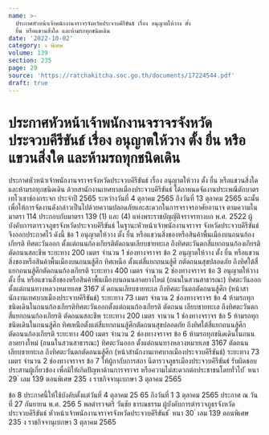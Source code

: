 ```yaml
---
name: >-
  ประกาศหัวหน้าเจ้าพนักงานจราจรจังหวัดประจวบคีรีขันธ์ เรื่อง อนุญาตให้วาง ตั้ง
  ยื่น หรือแขวนสิ่งใด และห้ามรถทุกชนิดเดิน
date: '2022-10-02'
category: ง พิเศษ
volume: 139
section: 235
page: 29
source: 'https://ratchakitcha.soc.go.th/documents/17224544.pdf'
draft: true
---
```


# ประกาศหัวหน้าเจ้าพนักงานจราจรจังหวัดประจวบคีรีขันธ์ เรื่อง อนุญาตให้วาง ตั้ง ยื่น หรือแขวนสิ่งใด และห้ามรถทุกชนิดเดิน

ประกาศหัวหน้าเจ้าพนักงานจราจรจังหวัดประจวบคีรีขันธ์ เรื่อง อนุญาตให้วาง ตั้ง ยื่น หรือแขวนสิ่งใด และห้ามรถทุกชนิดเดิน ด้วยสานักงานเทศบาลเมืองประจวบคีรีขันธ์ ได้กาหนดจัดงานประเพณีตักบาตรเทโวเขาช่องกระจก ประจำปี 2565 ระหว่างวันที่ 4 ตุลาคม 2565 ถึงวันที่ 13 ตุลาคม 2565 ฉะนั้น เพื่อให้การจัดงานดังกล่าวเป็นไปด้วยความปลอดภัยและสะดวกในการจราจรอาศัยอานาจ ตามความในมาตรา 114 ประกอบกับมาตรา 139 (1) และ (4) แห่งพระราชบัญญัติจราจรทางบก พ.ศ. 2522 ผู้บังคับการตารวจภูธรจังหวัดประจวบคีรีขันธ์ ในฐานะหัวหน้าเจ้าพนักงานจราจร จังหวัดประจวบคีรีขันธ์ จึงออกประกาศไว้ ดังนี้ ข้อ 1 อนุญาตให้วาง ตั้ง ยื่น หรือแขวนสิ่งของหรือสินค้าพื้นเมืองบนถนนก้องเกียรติ ทิศตะวันออก ตั้งแต่ถนนก้องเกียรติตัดถนนเลียบชายทะเล ถึงทิศตะวันตกสี่แยกถนนก้องเกียรติ ตัดถนนสละชีพ ระยะทาง 200 เมตร จำนวน 1 ช่องทางจราจร ข้อ 2 อนุญาตให้วาง ตั้ง ยื่น หรือแขวนสิ่งของหรือสินค้าพื้นเมืองบนถนนสู้ศึก ทิศเหนือ ตั้งแต่สี่แยกถนนสู้ศึ กตัดถนนสุขปลอดภัย ถึงทิศใต้สี่แยกถนนสู้ศึกตัดถนนก้องเกียรติ ระยะทาง 400 เมตร จำนวน 2 ช่องทางจราจร ข้อ 3 อนุญาตให้วาง ตั้ง ยื่น หรือแขวนสิ่งของหรือสินค้าพื้นเมืองบนถนนลาดยางใหม่ (ถนนในสวนสาธารณะ) ทิศตะวันออก ตั้งแต่ถนนทางหลวงหมายเลข 3167 ตั ดถนนเลียบชายทะเล ถึงทิศตะวันตกตัดถนนสู้ศึก (หน้าสานักงานเทศบาลเมืองประจวบคีรีขันธ์) ระยะทาง 73 เมตร จำนวน 2 ช่องทางจราจร ข้อ 4 ห้ามรถทุกชนิดเดินในถนนก้องเกียรติทิศตะวันออกตั้งแต่ถนนก้องเกียรติ ตัดถนน เลียบชายทะเล ถึงทิศตะวันตกสี่แยกถนนก้องเกียรติ ตัดถนนสละชีพ ระยะทาง 200 เมตร จานวน 1 ช่องทางจราจร ข้อ 5 ห้ามรถทุกชนิดเดินในถนนสู้ศึก ทิศเหนือตั้งแต่สี่แยกถนนสู้ศึกตัดถนนสุขปลอดภัย ถึงทิศใต้สี่แยกถนนสู้ศึกตัดถนนก้องเกียรติ ระยะทาง 400 เมตร จำนวน 2 ช่องทางจราจร ข้อ 6 ห้ามรถทุกชนิดเดินในถนนลาดยางใหม่ (ถนนในสวนสาธารณะ) ทิศตะวันออก ตั้งแต่ถนนทางหลวงหมายเลข 3167 ตัดถนนเลียบชายทะเล ถึงทิศตะวันตกตัดถนนสู้ศึก (หน้าสำนักงานเทศบาลเมืองประจวบคีรีขันธ์) ระยะทาง 73 เมตร จำนวน 2 ช่องทางจราจร ข้อ 7 ให้ผู้กากับการสถา นีตารวจภูธรเมืองประจวบคีรีขันธ์ รับผิดชอบประสานผู้เกี่ยวข้อง เพื่อมิให้เกิดปัญหาด้านการจราจร หรือความไม่สะดวกต่อประชาชนโดยทั่วไป ้ หนา 29 ่ เลม 139 ตอนพิเศษ 235 ง ราชกิจจานุเบกษา 3 ตุลาคม 2565

ข้อ 8 ประกาศนี้ให้ใช้บังคับตั้งแต่วันที่ 4 ตุลาคม 25 65 ถึงวันที่ 1 3 ตุลาคม 2565 ประกาศ ณ วันที่ 27 กันยายน พ.ศ. 256 5 พลตำรวจตรี วันชัย ธารณธรรม ผู้บังคับการตำรวจภูธรจังหวัดประจวบคีรีขันธ์ หัวหน้าเจ้าพนักงานจราจรจังหวัดประจวบคีรีขันธ์ ้ หนา 30 ่ เลม 139 ตอนพิเศษ 235 ง ราชกิจจานุเบกษา 3 ตุลาคม 2565

